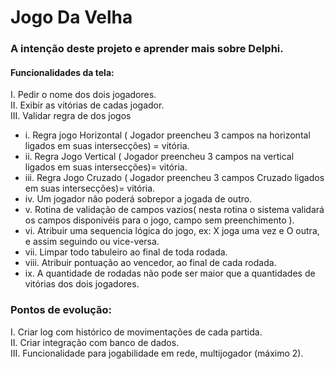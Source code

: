 # Jogo Da Velha

### A intenção deste projeto e aprender mais sobre Delphi.

#### Funcionalidades da tela:
I. Pedir o nome dos dois jogadores.<br/>
II. Exibir as vitórias de cadas jogador.<br/>
III. Validar regra de dos jogos
  - i.     Regra jogo Horizontal ( Jogador preencheu 3 campos na horizontal ligados em suas intersecções) = vitória.
  - ii.    Regra Jogo Vertical ( Jogador preencheu 3 campos na vertical ligados em suas intersecções)= vitória.
  - iii.   Regra Jogo Cruzado  ( Jogador preencheu 3 campos  Cruzado ligados em suas intersecções)= vitória.
  - iv.    Um jogador não poderá sobrepor a jogada de outro.
  - v.     Rotina de validação de campos vazios( nesta rotina o sistema validará os campos disponivéis para o jogo, campo sem preenchimento ).
  - vi.    Atribuir uma sequencia lógica do jogo, ex: X joga uma vez e O outra, e assim seguindo ou vice-versa.
  - vii.   Limpar todo tabuleiro ao final de toda rodada.
  - viii.  Atribuir pontuação ao vencedor, ao final de cada rodada.
  - ix.    A quantidade de rodadas não pode ser maior que a quantidades de vitórias dos dois jogadores.<br/>

### Pontos de evolução:
I.     Criar log com histórico de movimentações de cada partida.<br/>
II.    Criar integração com banco de dados.<br/>
III.   Funcionalidade para jogabilidade em rede, multijogador (máximo 2).<br/>
